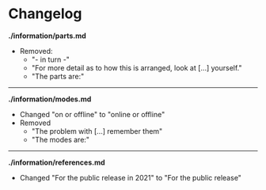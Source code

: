 # Changelog

**./information/parts.md**
* Removed:
	* "- in turn -"
	* "For more detail as to how this is arranged, look at [...] yourself."
	* "The parts are:"

---

**./information/modes.md**
* Changed "on or offline" to "online or offline"
* Removed
	* "The problem with [...] remember them"
	* "The modes are:"

---

**./information/references.md**
* Changed "For the public release in 2021" to "For the public release"
